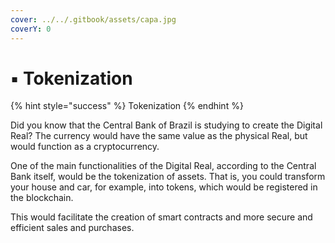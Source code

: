 ```yaml
---
cover: ../../.gitbook/assets/capa.jpg
coverY: 0
---
```


# ▪ Tokenization

{% hint style="success" %}
Tokenization
{% endhint %}

Did you know that the Central Bank of Brazil is studying to create the Digital Real? The currency would have the same value as the physical Real, but would function as a cryptocurrency.

One of the main functionalities of the Digital Real, according to the Central Bank itself, would be the tokenization of assets. That is, you could transform your house and car, for example, into tokens, which would be registered in the blockchain.

This would facilitate the creation of smart contracts and more secure and efficient sales and purchases.
